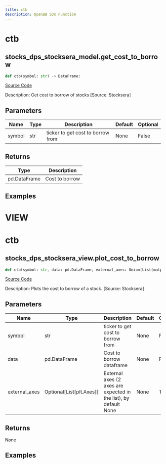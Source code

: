 ```yaml
---
title: ctb
description: OpenBB SDK Function
---
```

# ctb

## stocks_dps_stocksera_model.get_cost_to_borrow

```python
def ctb(symbol: str) -> DataFrame:
```
[Source Code](https://github.com/OpenBB-finance/OpenBBTerminal/tree/main/openbb_terminal/stocks/dark_pool_shorts/stocksera_model.py#L18)

Description: Get cost to borrow of stocks [Source: Stocksera]

## Parameters

| Name | Type | Description | Default | Optional |
| ---- | ---- | ----------- | ------- | -------- |
| symbol | str | ticker to get cost to borrow from | None | False |

## Returns

| Type | Description |
| ---- | ----------- |
| pd.DataFrame | Cost to borrow |

## Examples




# VIEW

# ctb

## stocks_dps_stocksera_view.plot_cost_to_borrow

```python
def ctb(symbol: str, data: pd.DataFrame, external_axes: Union[List[matplotlib.axes._axes.Axes], NoneType]) -> None:
```
[Source Code](https://github.com/OpenBB-finance/OpenBBTerminal/tree/main/openbb_terminal/stocks/dark_pool_shorts/stocksera_view.py#L29)

Description: Plots the cost to borrow of a stock. [Source: Stocksera]

## Parameters

| Name | Type | Description | Default | Optional |
| ---- | ---- | ----------- | ------- | -------- |
| symbol | str | ticker to get cost to borrow from | None | False |
| data | pd.DataFrame | Cost to borrow dataframe | None | False |
| external_axes | Optional[List[plt.Axes]] | External axes (2 axes are expected in the list), by default None | None | True |

## Returns

None

## Examples

